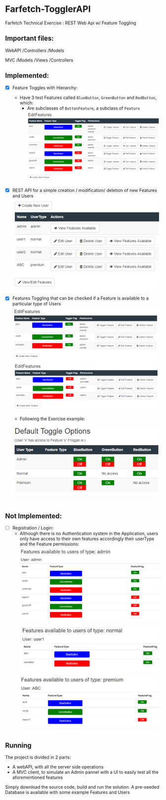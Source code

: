 # Farfetch-TogglerAPI
Farfetch Technical Exercise : REST Web Api w/ Feature Toggling

## Important files:

WebAPI	/Controllers
		/Models

MVC		/Models
		/Views
		/Controllers

## Implemented:

- [x] Feature Toggles with Hierarchy:
  - Have 3 test Features called `BlueButton`, `GreenButton` and `RedButton`, which:
    - Are subclasses of `ButtonFeature`, a subclass of `Feature`
    ![Custom Toggles](/assets/FeaturesToggleCustom.png)
- [x] REST API for a simple creation / modification/ deletion of new Features and Users
	![Main View](/assets/IndexView.png)
- [x] Features Toggling that can be checked if a Feature is available to a particular type of Users
  ![Feature Toggles On](/assets/FeaturesToggleOn.png)
  ![Feature Toggles Off](/assets/FeaturesToggleOff.png)
  - Following the Exercise example:
  
  ![Default Toggle Options](/assets/DefaultToggleOptions.png)

## Not Implemented:

- [ ] Registration / Login:
  - Although there is no Authentication system in the Application, users only have access to their own features accordingly their userType and the Feature permissions:
  	![Admin Features](/assets/AdminFeatures.png)
  	![Normal User Features](/assets/NormalFeatures.png)
  	![Premium User Features](/assets/PremiumFeatures.png)


## Running

The project is divided in 2 parts:
  - A webAPI, with all the server side operations
  - A MVC client, to simulate an Admin pannel with a UI to easily test all the aforementioned features

Simply download the source code, build and run the solution. A pre-seeded Database is available with some example Features and Users